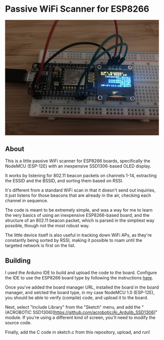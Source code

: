 # Passive WiFi Scanner for ESP8266

![Photo of the WiFI Scanner](https://raw.githubusercontent.com/tonyb486/ESP8266-WiFiHunter/master/photo.jpg)

## About

This is a little passive WiFi scanner for ESP8266 boards, specifically the NodeMCU (ESP-12E) with an inexpensive SSD1306-based OLED display.

It works by listening for 802.11 beacon packets on channels 1-14, extracting the ESSID and the BSSID, and sorting them based on RSSI.

It's different from a standard WiFi scan in that it doesn't send out inquiries, it just listens for those beacons that are already in the air, checking each channel in sequence.

The code is meant to be extremely simple, and was a way for me to learn the very basics of using an inexpensive ESP8266-based board, and the structure of an 802.11 beacon packet, which is parsed in the simpliest way possible, though not the most robust way.

The little device itself is also useful in tracking down WiFi APs, as they're constantly being sorted by RSSI, making it possible to roam until the targeted network is first on the list.

## Building

I used the Arduino IDE to build and upload the code to the board.  Configure the IDE to use the ESP8266 board type by following the instructions  [here](https://arduino-esp8266.readthedocs.io/en/2.5.0-beta2/installing.html#boards-manager).

Once you've added the board manager URL, installed the board in the board manager, and selcted the board type, in my case NodeMCU 1.0 (ESP-12E), you should be able to verify (compile) code, and upload it to the board.

Next, select "Include Library" from the "Sketch" menu, and add the "(ACROBOTIC SSD1306)[https://github.com/acrobotic/Ai_Ardulib_SSD1306]" module.  If you're using a different kind of screen, you'll need to modify the source code.

Finally, add the C code in sketch.c from this repository, upload, and run!




